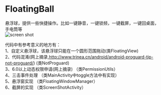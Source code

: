 # FloatingBall
悬浮球，提供一些快捷操作。比如一键静音，一键锁频，一键截屏，一键回桌面，手电筒等  
![screen shot](https://github.com/killer8000/FloatingBall/blob/master/app/src/main/res/drawable/screenshot.png)

代码中有参考意义的地方有：  
1、自定义悬浮球，该悬浮球只能在一个圆形范围拖动(类FloatingView)  
2、代码混淆(网上摘录,http://www.trinea.cn/android/android-proguard-tip-not-proguard/) (类NotProguard)  
3、6.0以上动态权限申请(网上摘录)  （类PermissionUtils）   
4、三击事件处理  （类MainActivity中toggle方法中有实现）   
5、悬浮窗实现   （类FloatingWindowManager）  
6、截屏的实现 （类ScreenShotActivity）
